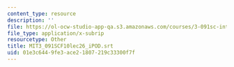 ```yaml
---
content_type: resource
description: ''
file: https://ol-ocw-studio-app-qa.s3.amazonaws.com/courses/3-091sc-introduction-to-solid-state-chemistry-fall-2010/01e3c6449fe3ace21807219c33300f7f_MIT3_091SCF10lec26_iPOD.srt
file_type: application/x-subrip
resourcetype: Other
title: MIT3_091SCF10lec26_iPOD.srt
uid: 01e3c644-9fe3-ace2-1807-219c33300f7f
---
```

